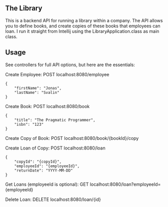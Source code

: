 ## The Library
This is a backend API for running a library within a company. The API allows you to define books, and create copies of
these books that employees can loan. I run it straight from Intellij using the LibraryApplication.class as main class.

## Usage
See controllers for full API options, but here are the essentials:

Create Employee: POST localhost:8080/employee
```
{
	"firstName": "Jonas",
	"lastName": "Svalin"
}
```

Create Book: POST localhost:8080/book
```
{
	"title": "The Pragmatic Programmer",
	"isbn": "123"
}
```

Create Copy of Book: POST localhost:8080/book/{bookId}/copy

Create Loan of Copy: POST localhost:8080/loan
```
{
	"copyId": "{copyId}",
	"employeeId": "{employeeId}",
	"returnDate": "YYYY-MM-DD"
}
```

Get Loans (employeeId is optional): GET localhost:8080/loan?employeeId={employeeId}

Delete Loan: DELETE localhost:8080/loan/{id}